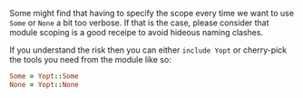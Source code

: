 Some might find that having to specify the scope every time we want to use `Some` or `None` a bit too verbose. If that is the case, please consider that module scoping is a good receipe to avoid hideous naming clashes.

If you understand the risk then you can either `include Yopt` or cherry-pick the tools you need from the module like so:

```ruby
Some = Yopt::Some
None = Yopt::None
```
